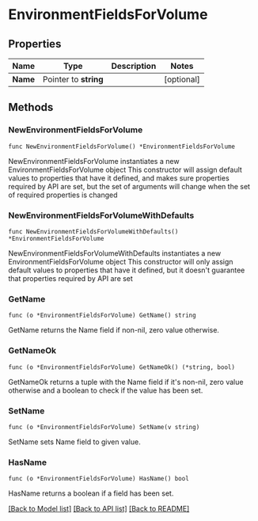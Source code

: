 # EnvironmentFieldsForVolume

## Properties

Name | Type | Description | Notes
------------ | ------------- | ------------- | -------------
**Name** | Pointer to **string** |  | [optional] 

## Methods

### NewEnvironmentFieldsForVolume

`func NewEnvironmentFieldsForVolume() *EnvironmentFieldsForVolume`

NewEnvironmentFieldsForVolume instantiates a new EnvironmentFieldsForVolume object
This constructor will assign default values to properties that have it defined,
and makes sure properties required by API are set, but the set of arguments
will change when the set of required properties is changed

### NewEnvironmentFieldsForVolumeWithDefaults

`func NewEnvironmentFieldsForVolumeWithDefaults() *EnvironmentFieldsForVolume`

NewEnvironmentFieldsForVolumeWithDefaults instantiates a new EnvironmentFieldsForVolume object
This constructor will only assign default values to properties that have it defined,
but it doesn't guarantee that properties required by API are set

### GetName

`func (o *EnvironmentFieldsForVolume) GetName() string`

GetName returns the Name field if non-nil, zero value otherwise.

### GetNameOk

`func (o *EnvironmentFieldsForVolume) GetNameOk() (*string, bool)`

GetNameOk returns a tuple with the Name field if it's non-nil, zero value otherwise
and a boolean to check if the value has been set.

### SetName

`func (o *EnvironmentFieldsForVolume) SetName(v string)`

SetName sets Name field to given value.

### HasName

`func (o *EnvironmentFieldsForVolume) HasName() bool`

HasName returns a boolean if a field has been set.


[[Back to Model list]](../README.md#documentation-for-models) [[Back to API list]](../README.md#documentation-for-api-endpoints) [[Back to README]](../README.md)


